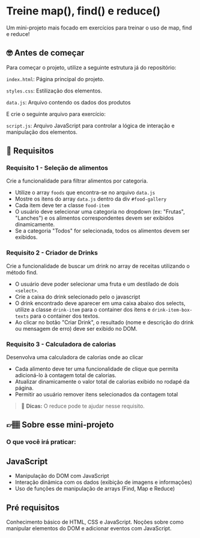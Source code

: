# Treine map(), find() e reduce()

Um mini-projeto mais focado em exercícios para treinar o uso de map, find e reduce! 

## 🤓 Antes de começar

Para começar o projeto, utilize a seguinte estrutura já do repositório:

`index.html`: Página principal do projeto.

`styles.css`: Estilização dos elementos.

`data.js`: Arquivo contendo os dados dos produtos 

E crie o seguinte arquivo para exercício:

`script.js`: Arquivo JavaScript para controlar a lógica de interação e manipulação dos elementos.


## 🔨 Requisitos

### Requisito 1 - Seleção de alimentos
Crie a funcionalidade para filtrar alimentos por categoria.
- Utilize o array `foods` que encontra-se no arquivo `data.js`
- Mostre os itens do array `data.js` dentro da div `#food-gallery`
- Cada item deve ter a classe `food-item` 
- O usuário deve selecionar uma categoria no dropdown (ex: "Frutas", "Lanches") e os alimentos correspondentes devem ser exibidos dinamicamente.
- Se a categoria "Todos" for selecionada, todos os alimentos devem ser exibidos.

###  Requisito 2 - Criador de Drinks
Crie a funcionalidade de buscar um drink no array de receitas utilizando o método find.
- O usuário deve poder selecionar uma fruta e um destilado de dois `<select>`.
- Crie a caixa do drink selecionado pelo o javascript
- O drink encontrado deve aparecer em uma caixa abaixo dos selects, utilize a classe `drink-item` para o container dos itens e `drink-item-box-texts` para o container dos textos.
- Ao clicar no botão "Criar Drink", o resultado (nome e descrição do drink ou mensagem de erro) deve ser exibido no DOM.

### Requisito 3 - Calculadora de calorias
Desenvolva uma calculadora de calorias onde ao clicar 
- Cada alimento deve ter uma funcionalidade de clique que permita adicioná-lo à contagem total de calorias.
- Atualizar dinamicamente o valor total de calorias exibido no rodapé da página.
- Permitir ao usuário remover itens selecionados da contagem total

> 👀 **Dicas:**
> O reduce pode te ajudar nesse requisito.


## 👉🏽 Sobre esse mini-projeto

### O que você irá praticar:

## JavaScript
- Manipulação do DOM com JavaScript
- Interação dinâmica com os dados (exibição de imagens e informações)
- Uso de funções de manipulação de arrays (Find, Map e Reduce)

## Pré requisitos
Conhecimento básico de HTML, CSS e JavaScript.
Noções sobre como manipular elementos do DOM e adicionar eventos com JavaScript.
